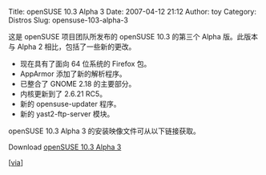Title: openSUSE 10.3 Alpha 3
Date: 2007-04-12 21:12
Author: toy
Category: Distros
Slug: opensuse-103-alpha-3

这是 openSUSE 项目团队所发布的 openSUSE 10.3 的第三个 Alpha 版。此版本与
Alpha 2 相比，包括了一些新的更改。

-   现在具有了面向 64 位系统的 Firefox 包。
-   AppArmor 添加了新的解析程序。
-   已整合了 GNOME 2.18 的主要部分。
-   内核更新到了 2.6.21 RC5。
-   新的 opensuse-updater 程序。
-   新的 yast2-ftp-server 模块。

openSUSE 10.3 Alpha 3 的安装映像文件可从以下链接获取。

Download [openSUSE 10.3 Alpha
3](http://en.opensuse.org/Development_Version#Downloads)

[[via](http://distrowatch.com/?newsid=04162)]
